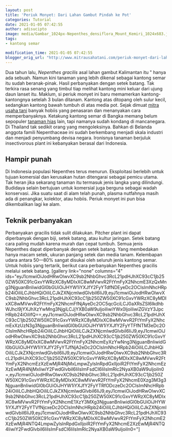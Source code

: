 ```yaml
---
layout: post
title: 'Periuk Monyet: Dari Lahan Gambut Pindah ke Pot'
categories: Tutorial
date: 2021-01-05 07:42:55
author: adisucipto
image: media/Gambar_1024px-Nepenthes_densiflora_Mount_Kemiri_1024x683.jpg
tags:
- kantong semar

modification_time: 2021-01-05 07:42:55
blogger_orig_url: "http://www.mitrausahatani.com/periuk-monyet-dari-lahan-gambut.html"
---
```


Dua tahun lalu, _Nepenthes gracilis_ asal lahan gambut Kalimantan itu " hanya
ada sebuah. Namun kini tanaman yang lebih dikenal sebagai kantong semar itu
sudah beranak-pinak. Hasil perbanyakan dengan setek batang. Tak terkira rasa
senang yang timbul tiap melihat kantong mini keluar dari ujung daun lanset
itu. Maklum, si periuk monyet ini baru memamerkan kantong-kantongnya setelah 3
bulan ditanam. Kantong atas ditopang oleh sulur kecil, sedangkan kantong bawah
tumbuh di atas media pot. Sejak dimuat [mitra usaha
tani](https://www.mitrausahatani.com/) banyak hobiis yang penasaran dan menanyakan
cara memperbanyaknya. Ketakung kantong semar di Bangka memang belum sepopuler
[tanaman hias](https://www.mitrausahatani.com/tanaman-hias "tanaman hias") lain, tapi
namanya sudah kondang di mancanegara. Di Thailand tak sedikit orang yang
mengoleksinya. Bahkan di Belanda anggota famili Nepenthaceae ini sudah
berkembang menjadi skala industri dan menjadi penyumbang devisa negara.
Ironisnya tanaman berjuluk insectivorous plant ini kebanyakan berasal dari
Indonesia.

## Hampir punah

Di Indonesia populasi Nepenthes terus menurun. Eksploitasi berlebih untuk
tujuan komersial dan kerusakan hutan ditengarai sebagai pemicu utama. Tak
heran jika sekarang tanaman itu termasuk jenis langka yang dilindungi.
Budidaya selain bertujuan untuk komersial juga berguna sebagai wadah
konservasi. Jika suatu saat di alam telah punah, plasma nutfahnya masih ada di
penangkar, kolektor, atau hobiis. Periuk monyet ini pun bisa dikembalikan lagi
ke alam.

## Teknik perbanyakan

Perbanyakan gracilis tidak sulit dilakukan. Pitcher plant ini dapat
diperbanyak dengan biji, setek batang, atau kultur jaringan. Setek batang cara
paling mudah karena murah dan cepat tumbuh. Semua jenis Nepenthes dapat
diperbanyak dengan setek batang. Yang membedakan hanya macam setek, ukuran
panjang setek dan media tanam. Kelembapan udara antara 50—80% sangat disukai
oleh seluruh jenis kantong semar. Untuk hobiis yang tertarik, berikut cara
perbanyakan Nepenthes gracilis melalui setek batang. [gallery link="none"
columns="4"
ids="eyJ1cmwiOiJodHRwOlwvXC9sb2NhbGhvc3RcL21pdHJhXC93cC1jb250ZW50XC91cGxvYWRzXC8yMDIxXC8wMVwvR2FtYmFyX2NhcmE3XzQxMng3NjguanBnIiwidGl0bGUiOiJHYW1iYXJfY2FyYTdfNDEyeDc2OCIsImNhcHRpb24iOiIiLCJhbHQiOiIiLCJkZXNjcmlwdGlvbiI6IiJ9,eyJ1cmwiOiJodHRwOlwvXC9sb2NhbGhvc3RcL21pdHJhXC93cC1jb250ZW50XC91cGxvYWRzXC8yMDIxXC8wMVwvR2FtYmFyX2NhcmFfNjAyeDc2OC5qcGciLCJ0aXRsZSI6IkdhbWJhcl9jYXJhXzYwMng3NjgiLCJjYXB0aW9uIjoiIiwiYWx0IjoiIiwiZGVzY3JpcHRpb24iOiIifQ==,eyJ1cmwiOiJodHRwOlwvXC9sb2NhbGhvc3RcL21pdHJhXC93cC1jb250ZW50XC91cGxvYWRzXC8yMDIxXC8wMVwvR2FtYmFyX2NhcmExXzUzN3g3NjguanBnIiwidGl0bGUiOiJHYW1iYXJfY2FyYTFfNTM3eDc2OCIsImNhcHRpb24iOiIiLCJhbHQiOiIiLCJkZXNjcmlwdGlvbiI6IiJ9,eyJ1cmwiOiJodHRwOlwvXC9sb2NhbGhvc3RcL21pdHJhXC93cC1jb250ZW50XC91cGxvYWRzXC8yMDIxXC8wMVwvR2FtYmFyX2NhcmEyXzYwNng3NjguanBnIiwidGl0bGUiOiJHYW1iYXJfY2FyYTJfNjA2eDc2OCIsImNhcHRpb24iOiIiLCJhbHQiOiIiLCJkZXNjcmlwdGlvbiI6IiJ9,eyJ1cmwiOiJodHRwOlwvXC9sb2NhbGhvc3RcL21pdHJhXC93cC1jb250ZW50XC91cGxvYWRzXC8yMDIxXC8wMVwvR2FtYmFyX2NhcmEzXzEwMjR4NjMxLmpwZyIsInRpdGxlIjoiR2FtYmFyX2NhcmEzXzEwMjR4NjMxIiwiY2FwdGlvbiI6IiIsImFsdCI6IiIsImRlc2NyaXB0aW9uIjoiIn0=,eyJ1cmwiOiJodHRwOlwvXC9sb2NhbGhvc3RcL21pdHJhXC93cC1jb250ZW50XC91cGxvYWRzXC8yMDIxXC8wMVwvR2FtYmFyX2NhcmE0Xzg3M3g3NjguanBnIiwidGl0bGUiOiJHYW1iYXJfY2FyYTRfODczeDc2OCIsImNhcHRpb24iOiIiLCJhbHQiOiIiLCJkZXNjcmlwdGlvbiI6IiJ9,eyJ1cmwiOiJodHRwOlwvXC9sb2NhbGhvc3RcL21pdHJhXC93cC1jb250ZW50XC91cGxvYWRzXC8yMDIxXC8wMVwvR2FtYmFyX2NhcmE1XzY3MXg3NjguanBnIiwidGl0bGUiOiJHYW1iYXJfY2FyYTVfNjcxeDc2OCIsImNhcHRpb24iOiIiLCJhbHQiOiIiLCJkZXNjcmlwdGlvbiI6IiJ9,eyJ1cmwiOiJodHRwOlwvXC9sb2NhbGhvc3RcL21pdHJhXC93cC1jb250ZW50XC91cGxvYWRzXC8yMDIxXC8wMVwvR2FtYmFyX2NhcmE2XzEwMjR4NTQ4LmpwZyIsInRpdGxlIjoiR2FtYmFyX2NhcmE2XzEwMjR4NTQ4IiwiY2FwdGlvbiI6IiIsImFsdCI6IiIsImRlc2NyaXB0aW9uIjoiIn0="]


